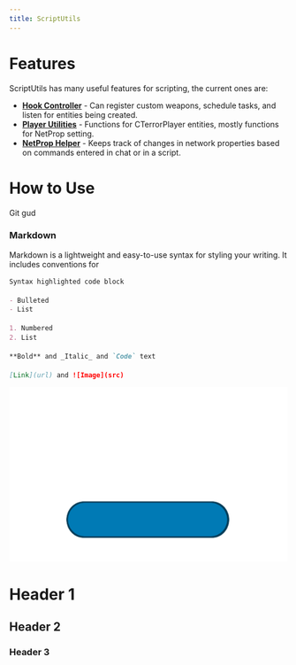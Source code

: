 ```yaml
---
title: ScriptUtils
---
```


# Features
ScriptUtils has many useful features for scripting, the current ones are:

- [**Hook Controller**](docs/hookcontroller.md) \- Can register custom weapons, schedule tasks, and listen for entities being created.
- [**Player Utilities**](docs/playerutilities.md) \- Functions for CTerrorPlayer entities, mostly functions for NetProp setting.
- [**NetProp Helper**](docs/netprophelper.md) \- Keeps track of changes in network properties based on commands entered in chat or in a script.

# How to Use

Git gud


### Markdown

Markdown is a lightweight and easy-to-use syntax for styling your writing. It includes conventions for

```markdown
Syntax highlighted code block

- Bulleted
- List

1. Numbered
2. List

**Bold** and _Italic_ and `Code` text

[Link](url) and ![Image](src)
```
[![](button2.png)](http://reddit.com)
# Header 1
## Header 2
### Header 3
